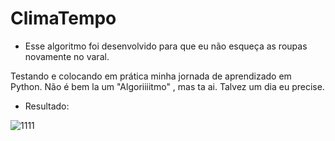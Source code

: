 # ClimaTempo

- Esse algoritmo foi desenvolvido para que eu não esqueça as roupas novamente no varal.

Testando e colocando em prática minha jornada de aprendizado em Python.
Não é bem la um "Algoriiiitmo" , mas ta ai. Talvez um dia eu precise.

- Resultado:

![1111](https://user-images.githubusercontent.com/101534491/160086138-76fec8d7-648a-4c0e-ad9c-5d9a29c06a20.png)
